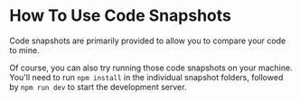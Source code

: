 # How To Use Code Snapshots
Code snapshots are primarily provided to allow you to compare your code to mine.

Of course, you can also try running those code snapshots on your machine. You'll need to run `npm install` in the 
individual snapshot folders, followed by `npm run dev` to start the development server.
